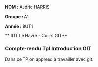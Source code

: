 **NOM :** Audric HARRIS

**Groupe :** A1

**Année :** BUT1

** IUT Le Havre - Cours GIT**

### Compte-rendu Tp1 Introduction GIT

Dans ce TP on apprend à travailler avec git.